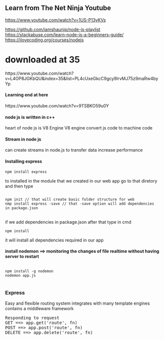 <h2>Learn from The Net Ninja Youtube</h2>

https://www.youtube.com/watch?v=1US-P13yKVs

https://github.com/iamshaunjp/node-js-playlist
https://stackabuse.com/learn-node-js-a-beginners-guide/
https://ilovecoding.org/courses/nodejs


<h1>downloaded at 35 </h1>
https://www.youtube.com/watch?v=L4OP8JGKbQU&index=35&list=PL4cUxeGkcC9gcy9lrvMJ75z9maRw4byYp

<h4>Learning end at here</h4>
https://www.youtube.com/watch?v=9TSBKO59u0Y


<h4> node js is written in c++ </h4>
<p>
heart of node js is V8 Engine
V8 engine convert js code to machine code 
</p>


<h4>Stream in node js</h4>
<p>
can create streams in node.js to transfer data
increase performance
</p>


<h4> Installing express </h4>
<code>npm install express</code>
<p>
to installed in the module that we created in our web app
go to that diretory and then type
<pre>
<code>
npm init // that will create basic folder structure for web 
nmp install express -save // that -save option will add dependencies in package.json
</code>
</pre>
if we add dependencies in package.json after that type in cmd 
<pre><code>npm install </code></pre>
it will install all dependencies required in our app
</p>


<h4>install nodemon ==> monitoring the changes of file realtime without having server to restart</h4>
<pre>
<code>
npm install -g nodemon
nodemon app.js 
</code>
</pre>

<h3>Express</h3>
<p>
Easy and flexible routing system
integrates with many template engines
contains a middleware framework	
</p>

<pre>
Responding to request
GET ==> app.get('route', fn)
POST ==> app.post('route', fn)
DELETE ==> app.delete('route', fn)
</pre>

